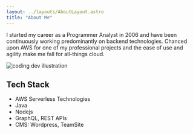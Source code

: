 ```yaml
---
layout: ../layouts/AboutLayout.astro
title: "About Me"
---
```


I started my career as a Programmer Analyst in 2006 and have been continuously working predominantly on backend technologies.
Chanced upon AWS for one of my professional projects and the ease of use and agility make me fall for all-things cloud.

<div>
  <img src="/assets/dev.svg" class="sm:w-1/2 mx-auto" alt="coding dev illustration">
</div>

## Tech Stack

- AWS Serverless Technologies
- Java
- Nodejs
- GraphQL, REST APIs
- CMS: Wordpress, TeamSite
